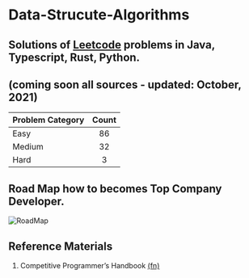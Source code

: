 # Data-Strucute-Algorithms

## Solutions of [Leetcode](https://leetcode.com/) problems in Java, Typescript, Rust, Python.
## (coming soon all sources - updated: October, 2021)


| Problem Category | 	Count |
| :---        |    :----:   |   
| Easy	| 86 | 
| Medium	| 32 |
| Hard	| 3 | 




## Road Map how to becomes Top Company Developer.

![RoadMap](https://user-images.githubusercontent.com/11626327/103853417-53e83780-50f1-11eb-986a-71b367a3d8a2.jpg)


## Reference Materials 
1. Competitive Programmer’s Handbook [(fn)](https://cses.fi/book/book.pdf)

